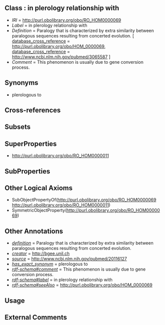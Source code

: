 
## Class : in plerology relationship with

 * *IRI* = http://purl.obolibrary.org/obo/RO_HOM0000069
 * *Label* = in plerology relationship with
 * *Definition* = Paralogy that is characterized by extra similarity between paralogous sequences resulting from concerted evolution. [ [database_cross_reference](../../ef/oboInOwl#hasDbXref.md) = http://purl.obolibrary.org/obo/HOM_0000069, [database_cross_reference](../../ef/oboInOwl#hasDbXref.md) = http://www.ncbi.nlm.nih.gov/pubmed/3065587 ]
 * *Comment* = This phenomenon is usually due to gene conversion process.

## Synonyms

 * plerologous to

## Cross-references


## Subsets


## SuperProperties

 * <http://purl.obolibrary.org/obo/RO_HOM0000011>

## SubProperties


## Other Logical Axioms

 * SubObjectPropertyOf(<http://purl.obolibrary.org/obo/RO_HOM0000069> <http://purl.obolibrary.org/obo/RO_HOM0000011>)
 * SymmetricObjectProperty(<http://purl.obolibrary.org/obo/RO_HOM0000069>)

## Other Annotations

 * *[definition](../../IAO/15/IAO_0000115.md)* = Paralogy that is characterized by extra similarity between paralogous sequences resulting from concerted evolution.
 * *[creator](../../or/creator.md)* = http://bgee.unil.ch
 * *[source](../../ce/source.md)* = http://www.ncbi.nlm.nih.gov/pubmed/20116127
 * *[has_exact_synonym](../../ym/oboInOwl#hasExactSynonym.md)* = plerologous to
 * *[rdf-schema#comment](../../nt/rdf-schema#comment.md)* = This phenomenon is usually due to gene conversion process.
 * *[rdf-schema#label](../../el/rdf-schema#label.md)* = in plerology relationship with
 * *[rdf-schema#seeAlso](../../so/rdf-schema#seeAlso.md)* = http://purl.obolibrary.org/obo/HOM_0000069

## Usage


## External Comments

